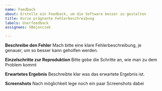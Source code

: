 ```yaml
---
name: Feedback
about: Erstelle ein Feedback, um die Software besser zu gestalten
title: Kurze prägnante Fehlerbeschreibung
labels: Userfeedback
assignees: SBajonczak

---
```


**Beschreibe den Fehler**
Mach bitte eine klare Fehlerbeschreibung, je genauer, um so besser kann geholfen werden.

**Einzelschritte zur Reproduktion**
Bitte gebe die Schritte an, wie man zu dem Problem kommt

**Erwartetes Ergebnis**
Beschreibte klar was das erwartete Ergebnis ist. 

**Screenshots**
Nach möglichkeit lege noch ein paar Screenshots dabei
